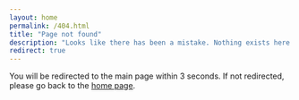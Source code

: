```yaml
---
layout: home
permalink: /404.html
title: "Page not found"
description: "Looks like there has been a mistake. Nothing exists here."
redirect: true
---
```


<div class="container">
    You will be redirected to the main page within 3 seconds. If not redirected, please go back to the <a href="https://hackathon.csd.uoc.gr/">home page</a>.
</div>